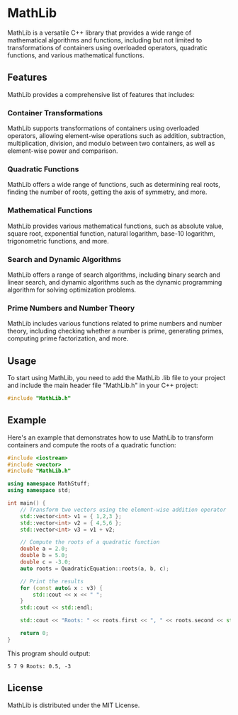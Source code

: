# MathLib

MathLib is a versatile C++ library that provides a wide range of mathematical algorithms and functions, including but not limited to transformations of containers using overloaded operators, quadratic functions, and various mathematical functions.

## Features

MathLib provides a comprehensive list of features that includes:

### Container Transformations

MathLib supports transformations of containers using overloaded operators, allowing element-wise operations such as addition, subtraction, multiplication, division, and modulo between two containers, as well as element-wise power and comparison.

### Quadratic Functions

MathLib offers a wide range of functions, such as determining real roots, finding the number of roots, getting the axis of symmetry, and more.

### Mathematical Functions

MathLib provides various mathematical functions, such as absolute value, square root, exponential function, natural logarithm, base-10 logarithm, trigonometric functions, and more.

### Search and Dynamic Algorithms

MathLib offers a range of search algorithms, including binary search and linear search, and dynamic algorithms such as the dynamic programming algorithm for solving optimization problems.

### Prime Numbers and Number Theory

MathLib includes various functions related to prime numbers and number theory, including checking whether a number is prime, generating primes, computing prime factorization, and more.

## Usage

To start using MathLib, you need to add the MathLib .lib file to your project and include the main header file "MathLib.h" in your C++ project:

```CPP
#include "MathLib.h" 
```

## Example

Here's an example that demonstrates how to use MathLib to transform containers and compute the roots of a quadratic function:


```CPP
#include <iostream>
#include <vector>
#include "MathLib.h"

using namespace MathStuff;
using namespace std;

int main() {
    // Transform two vectors using the element-wise addition operator
    std::vector<int> v1 = { 1,2,3 };
    std::vector<int> v2 = { 4,5,6 };
    std::vector<int> v3 = v1 + v2;

    // Compute the roots of a quadratic function
    double a = 2.0;
    double b = 5.0;
    double c = -3.0;
    auto roots = QuadraticEquation::roots(a, b, c);

    // Print the results
    for (const auto& x : v3) {
        std::cout << x << " ";
    }
    std::cout << std::endl;

    std::cout << "Roots: " << roots.first << ", " << roots.second << std::endl;

    return 0;
}
```

This program should output:

`5 7 9 Roots: 0.5, -3`

## License

MathLib is distributed under the MIT License.
